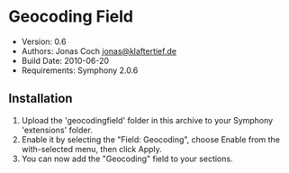 # Geocoding Field

* Version: 0.6
* Authors: Jonas Coch <jonas@klaftertief.de>
* Build Date: 2010-06-20
* Requirements: Symphony 2.0.6


## Installation

1. Upload the 'geocodingfield' folder in this archive to your Symphony 'extensions' folder.
2. Enable it by selecting the "Field: Geocoding", choose Enable from the with-selected menu, then click Apply.
3. You can now add the "Geocoding" field to your sections.